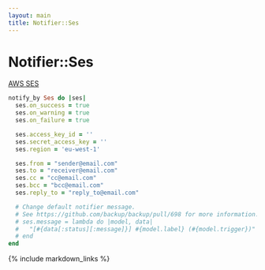 ```yaml
---
layout: main
title: Notifier::Ses
---
```


Notifier::Ses
=================

[AWS SES](http://aws.amazon.com/ses/)

``` rb
notify_by Ses do |ses|
  ses.on_success = true
  ses.on_warning = true
  ses.on_failure = true

  ses.access_key_id = ''
  ses.secret_access_key = ''
  ses.region = 'eu-west-1'

  ses.from = "sender@email.com"
  ses.to = "receiver@email.com"
  ses.cc = "cc@email.com"
  ses.bcc = "bcc@email.com"
  ses.reply_to = "reply_to@email.com"

  # Change default notifier message.
  # See https://github.com/backup/backup/pull/698 for more information.
  # ses.message = lambda do |model, data|
  #   "[#{data[:status][:message]}] #{model.label} (#{model.trigger})"
  # end
end
```

{% include markdown_links %}
